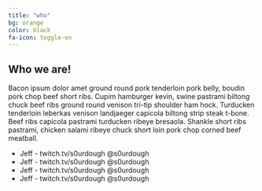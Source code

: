 ```yaml
---
title: "who"
bg: orange
color: black
fa-icon: toggle-on
---
```





## Who we are!



Bacon ipsum dolor amet ground round pork tenderloin pork belly, boudin pork chop beef short ribs. Cupim hamburger kevin, swine pastrami biltong chuck beef ribs ground round venison tri-tip shoulder ham hock. Turducken tenderloin leberkas venison landjaeger capicola biltong strip steak t-bone. Beef ribs capicola pastrami turducken ribeye bresaola. Shankle short ribs pastrami, chicken salami ribeye chuck short loin pork chop corned beef meatball.

- Jeff - twitch.tv/s0urdough @s0urdough
- Jeff - twitch.tv/s0urdough @s0urdough
- Jeff - twitch.tv/s0urdough @s0urdough
- Jeff - twitch.tv/s0urdough @s0urdough




